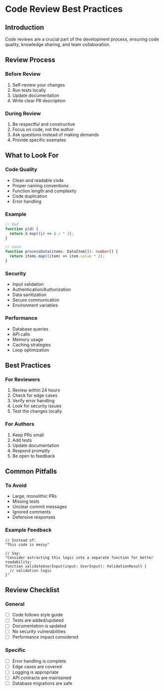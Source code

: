 # Code Review Best Practices

## Introduction

Code reviews are a crucial part of the development process, ensuring code quality, knowledge sharing, and team collaboration.

## Review Process

### Before Review

1. Self-review your changes
2. Run tests locally
3. Update documentation
4. Write clear PR description

### During Review

1. Be respectful and constructive
2. Focus on code, not the author
3. Ask questions instead of making demands
4. Provide specific examples

## What to Look For

### Code Quality

- Clean and readable code
- Proper naming conventions
- Function length and complexity
- Code duplication
- Error handling

### Example

```typescript
// Bad
function p(d) {
  return d.map((i) => i.v * 2);
}

// Good
function processData(items: DataItem[]): number[] {
  return items.map((item) => item.value * 2);
}
```

### Security

- Input validation
- Authentication/Authorization
- Data sanitization
- Secure communication
- Environment variables

### Performance

- Database queries
- API calls
- Memory usage
- Caching strategies
- Loop optimization

## Best Practices

### For Reviewers

1. Review within 24 hours
2. Check for edge cases
3. Verify error handling
4. Look for security issues
5. Test the changes locally

### For Authors

1. Keep PRs small
2. Add tests
3. Update documentation
4. Respond promptly
5. Be open to feedback

## Common Pitfalls

### To Avoid

- Large, monolithic PRs
- Missing tests
- Unclear commit messages
- Ignored comments
- Defensive responses

### Example Feedback

```
// Instead of:
"This code is messy"

// Say:
"Consider extracting this logic into a separate function for better readability:
function validateUserInput(input: UserInput): ValidationResult {
  // validation logic
}"
```

## Review Checklist

### General

- [ ] Code follows style guide
- [ ] Tests are added/updated
- [ ] Documentation is updated
- [ ] No security vulnerabilities
- [ ] Performance impact considered

### Specific

- [ ] Error handling is complete
- [ ] Edge cases are covered
- [ ] Logging is appropriate
- [ ] API contracts are maintained
- [ ] Database migrations are safe

